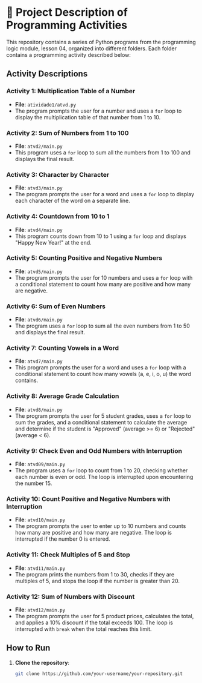 # 📁 Project Description of Programming Activities

This repository contains a series of Python programs from the programming logic module, 
lesson 04, organized into different folders. Each folder contains a programming activity described below:

## Activity Descriptions

### Activity 1: Multiplication Table of a Number
- **File**: `atividade1/atvd.py`
- The program prompts the user for a number and uses a `for` loop to display the multiplication table of that number from 1 to 10.

### Activity 2: Sum of Numbers from 1 to 100
- **File**: `atvd2/main.py`
- This program uses a `for` loop to sum all the numbers from 1 to 100 and displays the final result.

### Activity 3: Character by Character
- **File**: `atvd3/main.py`
- The program prompts the user for a word and uses a `for` loop to display each character of the word on a separate line.

### Activity 4: Countdown from 10 to 1
- **File**: `atvd4/main.py`
- This program counts down from 10 to 1 using a `for` loop and displays "Happy New Year!" at the end.

### Activity 5: Counting Positive and Negative Numbers
- **File**: `atvd5/main.py`
- The program prompts the user for 10 numbers and uses a `for` loop with a conditional statement to count how many are positive and how many are negative.

### Activity 6: Sum of Even Numbers
- **File**: `atvd6/main.py`
- The program uses a `for` loop to sum all the even numbers from 1 to 50 and displays the final result.

### Activity 7: Counting Vowels in a Word
- **File**: `atvd7/main.py`
- This program prompts the user for a word and uses a `for` loop with a conditional statement to count how many vowels (a, e, i, o, u) the word contains.

### Activity 8: Average Grade Calculation
- **File**: `atvd8/main.py`
- The program prompts the user for 5 student grades, uses a `for` loop to sum the grades, and a conditional statement to calculate the average and determine if the student is "Approved" (average >= 6) or "Rejected" (average < 6).

### Activity 9: Check Even and Odd Numbers with Interruption
- **File**: `atvd09/main.py`
- The program uses a `for` loop to count from 1 to 20, checking whether each number is even or odd. The loop is interrupted upon encountering the number 15.

### Activity 10: Count Positive and Negative Numbers with Interruption
- **File**: `atvd10/main.py`
- The program prompts the user to enter up to 10 numbers and counts how many are positive and how many are negative. The loop is interrupted if the number 0 is entered.

### Activity 11: Check Multiples of 5 and Stop
- **File**: `atvd11/main.py`
- The program prints the numbers from 1 to 30, checks if they are multiples of 5, and stops the loop if the number is greater than 20.

### Activity 12: Sum of Numbers with Discount
- **File**: `atvd12/main.py`
- The program prompts the user for 5 product prices, calculates the total, and applies a 10% discount if the total exceeds 100. The loop is interrupted with `break` when the total reaches this limit.

## How to Run

1. **Clone the repository**:
   ```bash
   git clone https://github.com/your-username/your-repository.git
